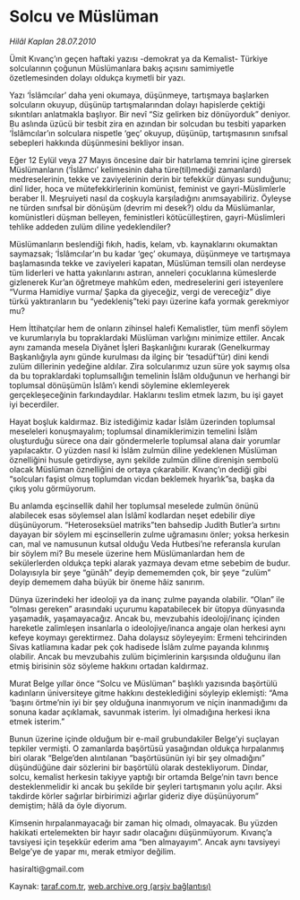 # Solcu ve Müslüman

*Hilâl Kaplan 28.07.2010*

<div class="yazi"><p>Ümit Kıvanç’ın geçen haftaki yazısı -demokrat ya da Kemalist- Türkiye solcularının çoğunun Müslümanlara bakış açısını samimiyetle özetlemesinden dolayı oldukça kıymetli bir yazı.</p>
<p>Yazı ‘İslâmcılar’ daha yeni okumaya, düşünmeye, tartışmaya başlarken solcuların okuyup, düşünüp tartışmalarından dolayı hapislerde çektiği sıkıntıları anlatmakla başlıyor. Bir nevî “Siz gelirken biz dönüyorduk” deniyor. Bu aslında üzücü bir tesbit zira en azından bir solcudan bu tesbiti yaparken ‘İslâmcılar’ın solculara nispetle ‘geç’ okuyup, düşünüp, tartışmasının sınıfsal sebepleri hakkında düşünmesini bekliyor insan.</p>
<p>Eğer 12 Eylül veya 27 Mayıs öncesine dair bir hatırlama temrini içine girersek Müslümanların (‘İslâmcı’ kelimesinin daha türe(til)mediği zamanlardı) medreselerinin, tekke ve zaviyelerinin derin bir tefekkür dünyası sunduğunu; dinî lider, hoca ve mütefekkirlerinin komünist, feminist ve gayri-Müslimlerle beraber II. Meşruiyeti nasıl da coşkuyla karşıladığını anımsayabiliriz. Öyleyse ne türden sınıfsal bir dönüşüm (devrim mi desek?) oldu da Müslümanlar, komünistleri düşman belleyen, feministleri kötücülleştiren, gayri-Müslimleri tehlike addeden zulüm diline yedeklendiler?</p>
<p>Müslümanların beslendiği fıkıh, hadis, kelam, vb. kaynaklarını okumaktan saymazsak; ‘İslâmcılar’ın bu kadar ‘geç’ okumaya, düşünmeye ve tartışmaya başlamasında tekke ve zaviyeleri kapatan, Müslüman temsili olan nerdeyse tüm liderleri ve hatta yakınlarını astıran, anneleri çocuklarına kümeslerde gizlenerek Kur’an öğretmeye mahkûm eden, medreselerini geri isteyenlere “Vurma Hamidiye vurma/ Şapka da giyeceğiz, vergi de vereceğiz” diye türkü yaktıranların bu “yedekleniş”teki payı üzerine kafa yormak gerekmiyor mu?</p>
<p>Hem İttihatçılar hem de onların zihinsel halefi Kemalistler, tüm menfî söylem ve kurumlarıyla bu topraklardaki Müslüman varlığını minimize ettiler. Ancak aynı zamanda mesela Diyânet İşleri Başkanlığını kurarak (Genelkurmay Başkanlığıyla aynı günde kurulması da ilginç bir ‘tesadüf’tür) dini kendi zulüm dillerinin yedeğine aldılar. Zira solcularımız uzun süre yok saymış olsa da bu topraklardaki toplumsallığın temelinin İslâm olduğunun ve herhangi bir toplumsal dönüşümün İslâm’ı kendi söylemine eklemleyerek gerçekleşeceğinin farkındaydılar. Haklarını teslim etmek lazım, bu işi gayet iyi becerdiler.</p>
<p>Hayat boşluk kaldırmaz. Biz istediğimiz kadar İslâm üzerinden toplumsal meseleleri konuşmayalım; toplumsal dinamiklerimizin temelini İslâm oluşturduğu sürece ona dair göndermelerle toplumsal alana dair yorumlar yapılacaktır. O yüzden nasıl ki İslâm zulmün diline yedeklenen Müslüman öznelliğini husule getirdiyse, aynı şekilde zulmün diline direnişin sembolü olacak Müslüman öznelliğini de ortaya çıkarabilir. Kıvanç’ın dediği gibi “solcuları faşist olmuş toplumdan vicdan beklemek hıyarlık”sa, başka da çıkış yolu görmüyorum.</p>
<p>Bu anlamda eşcinsellik dahil her toplumsal meselede zulmün önünü alabilecek esas söylemsel alan İslâmî kodlardan neşet edebilir diye düşünüyorum. “Heteroseksüel matriks”ten bahsedip Judith Butler’a sırtını dayayan bir söylem mi eşcinsellerin zulme uğramasını önler; yoksa herkesin can, mal ve namusunun kutsal olduğu Veda Hutbesi’ne referansla kurulan bir söylem mi? Bu mesele üzerine hem Müslümanlardan hem de sekülerlerden oldukça tepki alarak yazmaya devam etme sebebim de budur. Dolayısıyla bir şeye “günâh” deyip demememden çok, bir şeye “zulüm” deyip dememem daha büyük bir öneme hâiz sanırım.</p>
<p>Dünya üzerindeki her ideoloji ya da inanç zulme payanda olabilir. “Olan” ile “olması gereken” arasındaki uçurumu kapatabilecek bir ütopya dünyasında yaşamadık, yaşamayacağız. Ancak bu, mevzubahis ideoloji/inanç içinden hareketle zalimleşen insanlarla o ideolojiye/inanca angaje olan herkesi aynı kefeye koymayı gerektirmez. Daha dolaysız söyleyeyim: Ermeni tehcirinden Sivas katliamına kadar pek çok hadisede İslâm zulme payanda kılınmış olabilir. Ancak bu mevzubahis zulüm biçimlerinin karşısında olduğunu ilan etmiş birisinin söz söyleme hakkını ortadan kaldırmaz.</p>
<p>Murat Belge yıllar önce “Solcu ve Müslüman” başlıklı yazısında başörtülü kadınların üniversiteye gitme hakkını desteklediğini söyleyip eklemişti: “Ama ‘başını örtme’nin iyi bir şey olduğuna inanmıyorum ve niçin inanmadığımı da sonuna kadar açıklamak, savunmak isterim. İyi olmadığına herkesi ikna etmek isterim.”</p>
<p>Bunun üzerine içinde olduğum bir e-mail grubundakiler Belge’yi suçlayan tepkiler vermişti. O zamanlarda başörtüsü yasağından oldukça hırpalanmış biri olarak “Belge’den alıntılanan “başörtüsünün iyi bir şey olmadığını” düşündüğüne dair sözlerini bir başörtülü olarak destekliyorum. Dindar, solcu, kemalist herkesin takiyye yaptığı bir ortamda Belge’nin tavrı bence desteklenmelidir ki ancak bu şekilde bir şeyleri tartışmanın yolu açılır. Aksi takdirde körler sağırlar birbirimizi ağırlar gideriz diye düşünüyorum” demiştim; hâlâ da öyle diyorum.</p>
<p>Kimsenin hırpalanmayacağı bir zaman hiç olmadı, olmayacak. Bu yüzden hakikati ertelemekten bir hayır sadır olacağını düşünmüyorum. Kıvanç’a tavsiyesi için teşekkür ederim ama “ben almayayım”. Ancak aynı tavsiyeyi Belge’ye de yapar mı, merak etmiyor değilim.</p>
<p>hasiralti@gmail.com</p></div>

Kaynak: [taraf.com.tr](m), [web.archive.org (arşiv bağlantısı)](http://web.archive.org/web/20100731041514/http://taraf.com.tr:80/hilal-kaplan/makale-solcu-ve-musluman.htm)

